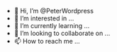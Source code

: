 - 👋 Hi, I’m @PeterWordpress
- 👀 I’m interested in ...
- 🌱 I’m currently learning ...
- 💞️ I’m looking to collaborate on ...
- 📫 How to reach me ...

<!---
PeterWordpress/PeterWordpress is a ✨ special ✨ repository because its `README.md` (this file) appears on your GitHub profile.
You can click the Preview link to take a look at your changes.
--->

